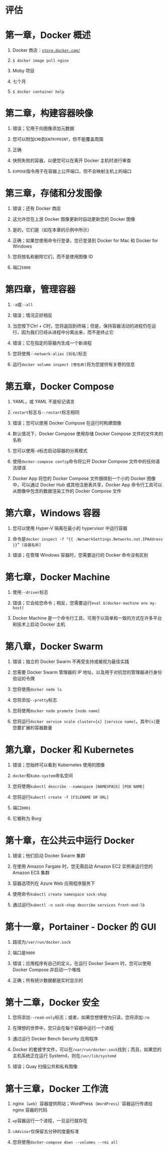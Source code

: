 # 评估

# 第一章，Docker 概述

1.  Docker 商店：[`store.docker.com/`](https://store.docker.com/)

1.  `$ docker image pull nginx`

1.  Moby 项目

1.  七个月

1.  `$ docker container help`

# 第二章，构建容器映像

1.  错误；它用于向图像添加元数据

1.  您可以附加`CMD`到`ENTRYPOINT`，但不能覆盖周围

1.  正确

1.  快照失败的容器，以便您可以在离开 Docker 主机时进行审查

1.  `EXPOSE`指令用于在容器上公开端口，但不会映射主机上的端口

# 第三章，存储和分发图像

1.  错误；还有 Docker 商店

1.  这允许您在上游 Docker 图像更新时自动更新您的 Docker 图像

1.  是的，它们是（如在本章的示例中所示）

1.  正确；如果您使用命令行登录，您已登录到 Docker for Mac 和 Docker for Windows

1.  您将按名称删除它们，而不是使用图像 ID

1.  端口`5000`

# 第四章，管理容器

1.  `-a`或`--all`

1.  错误；情况正好相反

1.  当您按下*Ctrl + C*时，您将返回到终端；但是，保持容器活动的进程仍在运行，因为我们已经从进程中分离出来，而不是终止它

1.  错误；它在指定的容器内生成一个新进程

1.  您将使用`--network-alias [别名]`标志

1.  运行`docker volume inspect [卷名称]`将为您提供有关卷的信息

# 第五章，Docker Compose

1.  YAML，或 YAML 不是标记语言

1.  `restart`标志与`--restart`标志相同

1.  错误；您可以使用 Docker Compose 在运行时构建图像

1.  默认情况下，Docker Compose 使用存储 Docker Compose 文件的文件夹的名称

1.  您可以使用`-d`标志启动容器的分离模式

1.  使用`docker-compose config`命令将公开 Docker Compose 文件中的任何语法错误

1.  Docker App 将您的 Docker Compose 文件捆绑到一个小的 Docker 图像中，可以通过 Docker Hub 或其他注册表共享，Docker App 命令行工具可以从图像中包含的数据渲染工作的 Docker Compose 文件

# 第六章，Windows 容器

1.  您可以使用 Hyper-V 隔离在最小的 hypervisor 中运行容器

1.  命令是`docker inspect -f "{{ .NetworkSettings.Networks.nat.IPAddress }}” [容器名称]`

1.  错误；在管理 Windows 容器时，您需要运行的 Docker 命令没有区别

# 第七章，Docker Machine

1.  使用`--driver`标志

1.  错误；它会给您命令；相反，您需要运行`eval $(docker-machine env my-host)`

1.  Docker Machine 是一个命令行工具，可用于以简单和一致的方式在许多平台和技术上启动 Docker 主机

# 第八章，Docker Swarm

1.  错误；独立的 Docker Swarm 不再受支持或被视为最佳实践

1.  您需要 Docker Swarm 管理器的 IP 地址，以及用于对抗您的管理器进行身份验证的令牌

1.  您将使用`docker node ls`

1.  您将添加`--pretty`标志

1.  您将使用`docker node promote [node name]`

1.  您将运行`docker service scale cluster=[x] [service name]`，其中`[x]`是您要扩展的容器数量

# 第九章，Docker 和 Kubernetes

1.  错误；您始终可以看到 Kubernetes 使用的图像

1.  `docker`和`kube-system`命名空间

1.  您将使用`kubectl describe --namespace [NAMESPACE] [POD NAME]`

1.  您将运行`kubectl create -f [FILENAME OR URL]`

1.  端口`8001`

1.  它被称为 Borg

# 第十章，在公共云中运行 Docker

1.  错误；他们启动 Docker Swarm 集群

1.  在使用 Amazon Fargate 时，您无需启动 Amazon EC2 实例来运行您的 Amazon ECS 集群

1.  容器选项列在 Azure Web 应用程序服务下

1.  使用命令`kubectl create namespace sock-shop`

1.  通过运行`kubectl -n sock-shop describe services front-end-lb`

# 第十一章，Portainer - Docker 的 GUI

1.  路径为`/var/run/docker.sock`

1.  端口是`9000`

1.  错误；应用程序有自己的定义。在运行 Docker Swarm 时，您可以使用 Docker Compose 并启动一个堆栈

1.  正确；所有统计数据都是实时显示的

# 第十二章，Docker 安全

1.  您将添加`--read-only`标志；或者，如果您想使卷为只读，您将添加`:ro`

1.  在理想的世界中，您只会在每个容器中运行一个进程

1.  通过运行 Docker Bench Security 应用程序

1.  Docker 的套接字文件，可以在`/var/run/docker.sock`找到；而且，如果您的主机系统正在运行 Systemd，则在`/usr/lib/systemd`

1.  错误；Quay 扫描公共和私有图像

# 第十三章，Docker 工作流

1.  nginx（`web`）容器提供网站；WordPress（`WordPress`）容器运行传递给 nginx 容器的代码

1.  `wp`容器运行一个进程，一旦运行就存在

1.  `cAdvisor`仅保留五分钟的度量标准

1.  您将使用`docker-compose down --volumes --rmi all`
